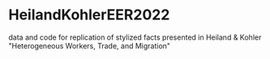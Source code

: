 # HeilandKohlerEER2022
data and code for replication of stylized facts presented in Heiland &amp; Kohler "Heterogeneous Workers, Trade, and Migration"
